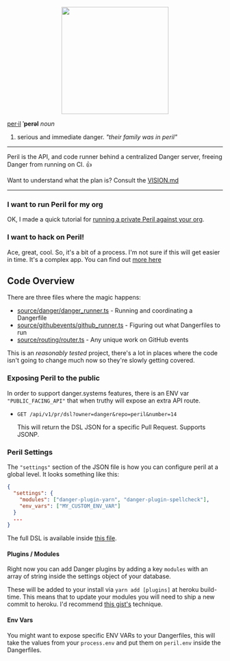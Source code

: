 <p align="center">
  <img src="http://danger.systems/images/js/peril-logo-hero-cachable@2x.png" width=250 />
</p>

[per·il](https://en.oxforddictionaries.com/definition/peril) **ˈperəl** _noun_

1.  serious and immediate danger. _"their family was in peril"_

---

Peril is the API, and code runner behind a centralized Danger server, freeing Danger from running on CI. 👍

Want to understand what the plan is? Consult the [VISION.md](/VISION.md)

---

### I want to run Peril for my org

OK, I made a quick tutorial for [running a private Peril against your org](./docs/setup_for_org.md).

### I want to hack on Peril!

Ace, great, cool. So, it's a bit of a process. I'm not sure if this will get easier in time. It's a complex app. You can
find out [more here](./docs/local_dev.md)

## Code Overview

There are three files where the magic happens:

* [source/danger/danger_runner.ts](source/danger/danger_runner.ts) - Running and coordinating a Dangerfile
* [source/githubevents/github_runner.ts](source/github/events/github_runner.ts) - Figuring out what Dangerfiles to run
* [source/routing/router.ts](source/routing/router.ts) - Any unique work on GitHub events

This is an _reasonably tested_ project, there's a lot in places where the code isn't going to change much now so they're
slowly getting covered.

### Exposing Peril to the public

In order to support danger.systems features, there is an ENV var `"PUBLIC_FACING_API"` that when truthy will expose an
extra API route.

* `GET /api/v1/pr/dsl?owner=danger&repo=peril&number=14`

  This will return the DSL JSON for a specific Pull Request. Supports JSONP.

### Peril Settings

The `"settings"` section of the JSON file is how you can configure peril at a global level. It looks something like
this:

```json
{
  "settings": {
    "modules": ["danger-plugin-yarn", "danger-plugin-spellcheck"],
    "env_vars": ["MY_CUSTOM_ENV_VAR"]
  }
  ...
}
```

The full DSL is available inside
[this file](https://github.com/danger/peril/blob/master/source/db/GitHubRepoSettings.ts).

#### Plugins / Modules

Right now you can add Danger plugins by adding a key `modules` with an array of string inside the settings object of
your database.

These will be added to your install via `yarn add [plugins]` at heroku build-time. This means that to update your
modules you will need to ship a new commit to heroku. I'd recommend
[this gist's](https://gist.github.com/csu/d22e60114051a0a182d2) technique.

#### Env Vars

You might want to expose specific ENV VARs to your Dangerfiles, this will take the values from your `process.env` and
put them on `peril.env` inside the Dangerfiles.
